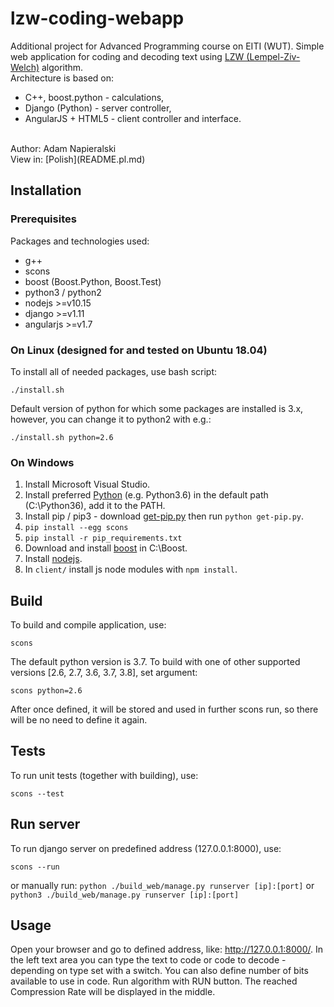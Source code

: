 # lzw-coding-webapp
Additional project for Advanced Programming course on EITI (WUT). Simple web application for coding and decoding text using [LZW (Lempel-Ziv-Welch)](https://en.wikipedia.org/wiki/Lempel%E2%80%93Ziv%E2%80%93Welch) algorithm.<br>
Architecture is based on:
- C++, boost.python - calculations,
- Django (Python) - server controller,
- AngularJS + HTML5 - client controller and interface.
<br>
Author: Adam Napieralski<br>
View in: [Polish](README.pl.md)


## Installation

### Prerequisites
Packages and technologies used:
- g++
- scons
- boost (Boost.Python, Boost.Test)
- python3 / python2
- nodejs >=v10.15
- django >=v1.11
- angularjs >=v1.7

### On Linux (designed for and tested on Ubuntu 18.04)
To install all of needed packages, use bash script:
```
./install.sh
```
Default version of python for which some packages are installed is 3.x, however, you can change it to python2 with e.g.:
```
./install.sh python=2.6
```
### On Windows
1. Install Microsoft Visual Studio.
2. Install preferred [Python](https://www.python.org/download/releases/) (e.g. Python3.6) in the default path (C:\Python36\), add it to the PATH.
3. Install pip / pip3 - download [get-pip.py](https://bootstrap.pypa.io/get-pip.py) then run `python get-pip.py`.
4. `pip install --egg scons`
5. `pip install -r pip_requirements.txt`
6. Download and install [boost](http://www.boost.org) in C:\Boost\.
7. Install [nodejs](http://nodejs.org/download/).
8. In `client/` install js node modules with `npm install`.

## Build
To build and compile application, use:
```
scons
```
The default python version is 3.7. To build with one of other supported versions [2.6, 2.7, 3.6, 3.7, 3.8], set argument:
```
scons python=2.6
```
After once defined, it will be stored and used in further scons run, so there will be no need to define it again.
## Tests
To run unit tests (together with building), use:
```
scons --test
```
## Run server
To run django server on predefined address (127.0.0.1:8000), use:
```
scons --run
```
or manually run: `python ./build_web/manage.py runserver [ip]:[port]` or `python3 ./build_web/manage.py runserver [ip]:[port]`
## Usage
Open your browser and go to defined address, like: http://127.0.0.1:8000/. In the left text area you can type the text to code or code to decode - depending on type set with a switch. You can also define number of bits available to use in code. Run algorithm with RUN button. The reached Compression Rate will be displayed in the middle.
